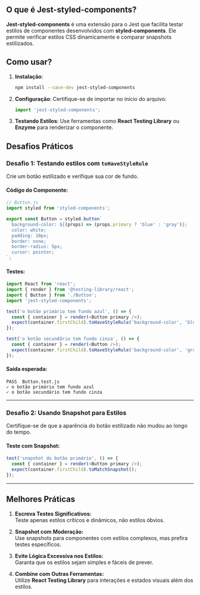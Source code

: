 
## O que é Jest-styled-components?

**Jest-styled-components** é uma extensão para o Jest que facilita testar estilos de componentes desenvolvidos com **styled-components**. Ele permite verificar estilos CSS dinamicamente e comparar snapshots estilizados.

## Como usar?

1. **Instalação**:
   ```bash
   npm install --save-dev jest-styled-components
   ```

2. **Configuração**:
   Certifique-se de importar no início do arquivo:
   ```javascript
   import 'jest-styled-components';
   ```

3. **Testando Estilos**:
   Use ferramentas como **React Testing Library** ou **Enzyme** para renderizar o componente.

## Desafios Práticos

### Desafio 1: Testando estilos com `toHaveStyleRule`
Crie um botão estilizado e verifique sua cor de fundo.

#### Código do Componente:
```javascript
// Button.js
import styled from 'styled-components';

export const Button = styled.button`
  background-color: ${(props) => (props.primary ? 'blue' : 'gray')};
  color: white;
  padding: 10px;
  border: none;
  border-radius: 5px;
  cursor: pointer;
`;
```

#### Testes:
```javascript
import React from 'react';
import { render } from '@testing-library/react';
import { Button } from './Button';
import 'jest-styled-components';

test('o botão primário tem fundo azul', () => {
  const { container } = render(<Button primary />);
  expect(container.firstChild).toHaveStyleRule('background-color', 'blue');
});

test('o botão secundário tem fundo cinza', () => {
  const { container } = render(<Button />);
  expect(container.firstChild).toHaveStyleRule('background-color', 'gray');
});
```

#### Saída esperada:
```plaintext
PASS  Button.test.js
✓ o botão primário tem fundo azul
✓ o botão secundário tem fundo cinza
```

---

### Desafio 2: Usando Snapshot para Estilos
Certifique-se de que a aparência do botão estilizado não mudou ao longo do tempo.

#### Teste com Snapshot:
```javascript
test('snapshot do botão primário', () => {
  const { container } = render(<Button primary />);
  expect(container.firstChild).toMatchSnapshot();
});
```

---

## Melhores Práticas

1. **Escreva Testes Significativos:**  
   Teste apenas estilos críticos e dinâmicos, não estilos óbvios.

2. **Snapshot com Moderação:**  
   Use snapshots para componentes com estilos complexos, mas prefira testes específicos.

3. **Evite Lógica Excessiva nos Estilos:**  
   Garanta que os estilos sejam simples e fáceis de prever.

4. **Combine com Outras Ferramentas:**  
   Utilize **React Testing Library** para interações e estados visuais além dos estilos.
